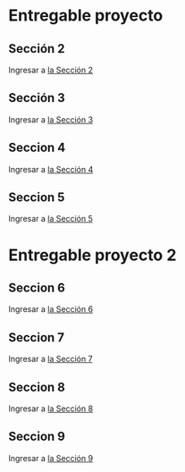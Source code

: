 # Entregable proyecto

 ## Sección 2

 Ingresar a [la Sección 2](./Section2/README.md)

 ## Sección 3

 Ingresar a [la Sección 3](./Section3/README.md)

 ## Seccion 4

  Ingresar a [la Sección 4](./Section4/README.md)

 ## Seccion 5

  Ingresar a [la Sección 5](./Section5/README.md)

# Entregable proyecto 2

 ## Seccion 6
  Ingresar a [la Sección 6](./Section6/README.md)

 ## Seccion 7
  Ingresar a [la Sección 7](./Section7/README.md)

 ## Seccion 8 
  Ingresar a [la Sección 8](./Section8/README.md)

 ## Seccion 9 
  Ingresar a [la Sección 9](./Section9/README.md)